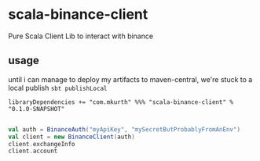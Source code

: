 # scala-binance-client
Pure Scala Client Lib to interact with binance

## usage
until i can manage to deploy my artifacts to maven-central, we're stuck to a local publish
`sbt publishLocal`

`libraryDependencies += "com.mkurth" %%% "scala-binance-client" % "0.1.0-SNAPSHOT"`

```scala

val auth = BinanceAuth("myApiKey", "mySecretButProbablyFromAnEnv")
val client = new BinanceClient(auth)
client.exchangeInfo
client.account

```